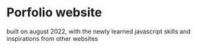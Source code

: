 # Porfolio website

built on august 2022, with the newly learned javascript skills and inspirations from other websites


